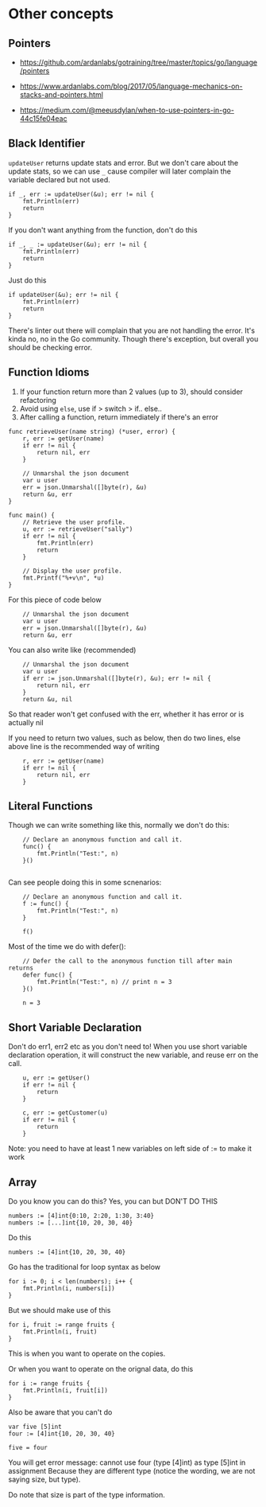 # Other concepts

## Pointers

- https://github.com/ardanlabs/gotraining/tree/master/topics/go/language/pointers

- https://www.ardanlabs.com/blog/2017/05/language-mechanics-on-stacks-and-pointers.html

- https://medium.com/@meeusdylan/when-to-use-pointers-in-go-44c15fe04eac

## Black Identifier

`updateUser` returns update stats and error. But we don't care about the update stats, so we can use `_` cause compiler will later complain the variable declared but not used.
```
if _, err := updateUser(&u); err != nil {
    fmt.Println(err)
    return
}
```

If you don't want anything from the function, don't do this
```
if _, _ := updateUser(&u); err != nil {
    fmt.Println(err)
    return
}
```

Just do this

```
if updateUser(&u); err != nil {
    fmt.Println(err)
    return
}
```

There's linter out there will complain that you are not handling the error. It's kinda no, no in the Go community. Though there's exception, but overall you should be checking error.

## Function Idioms
1. If your function return more than 2 values (up to 3), should consider refactoring
2. Avoid using `else`, use if > switch > if.. else..
3. After calling a function, return immediately if there's an error
```
func retrieveUser(name string) (*user, error) {
    r, err := getUser(name)
    if err != nil {
        return nil, err
    }

    // Unmarshal the json document
    var u user
    err = json.Unmarshal([]byte(r), &u)
    return &u, err
}

func main() {
    // Retrieve the user profile.
    u, err := retrieveUser("sally")
    if err != nil {
        fmt.Println(err)
        return
    }

    // Display the user profile.
    fmt.Printf("%+v\n", *u)
}
```
For this piece of code below

```
    // Unmarshal the json document
    var u user
    err = json.Unmarshal([]byte(r), &u)
    return &u, err
```

You can also write like (recommended)

```
    // Unmarshal the json document
    var u user
    if err := json.Unmarshal([]byte(r), &u); err != nil {
        return nil, err
    }
    return &u, nil
```
So that reader won't get confused with the err, whether it has error or is actually nil

If you need to return two values, such as below, then do two lines, else above line is the recommended way of writing

```
    r, err := getUser(name)
    if err != nil {
        return nil, err
    }
```

## Literal Functions
Though we can write something like this, normally we don't do this:
```
    // Declare an anonymous function and call it.
    func() {
        fmt.Println("Test:", n)
    }()
   
```
Can see people doing this in some scnenarios:
```
    // Declare an anonymous function and call it.
    f := func() {
        fmt.Println("Test:", n)
    }

    f()
```
Most of the time we do with defer():
```
    // Defer the call to the anonymous function till after main returns
    defer func() {
        fmt.Println("Test:", n) // print n = 3
    }()

    n = 3
```

## Short Variable Declaration
Don't do err1, err2 etc as you don't need to! When you use short variable declaration operation, it will construct the new variable, and reuse err on the call. 

```
    u, err := getUser()
    if err != nil {
        return 
    }
    
    c, err := getCustomer(u)
    if err != nil {
        return 
    }
```

Note: you need to have at least 1 new variables on left side of := to make it work

## Array


Do you know you can do this? Yes, you can but DON'T DO THIS
```
numbers := [4]int{0:10, 2:20, 1:30, 3:40}
numbers := [...]int{10, 20, 30, 40}
```
Do this
```
numbers := [4]int{10, 20, 30, 40}
```
Go has the traditional for loop syntax as below
```
for i := 0; i < len(numbers); i++ {
    fmt.Println(i, numbers[i])
}
```

But we should make use of this
```
for i, fruit := range fruits {
    fmt.Println(i, fruit)
}
```
This is when you want to operate on the copies. 

Or when you want to operate on the orignal data, do this
```
for i := range fruits {
    fmt.Println(i, fruit[i])
}
```

Also be aware that you can't do
```
var five [5]int
four := [4]int{10, 20, 30, 40}

five = four
```
You will get error message: cannot use four (type [4]int) as type [5]int in assignment
Because they are different type (notice the wording, we are not saying size, but type). 

Do note that size is part of the type information.